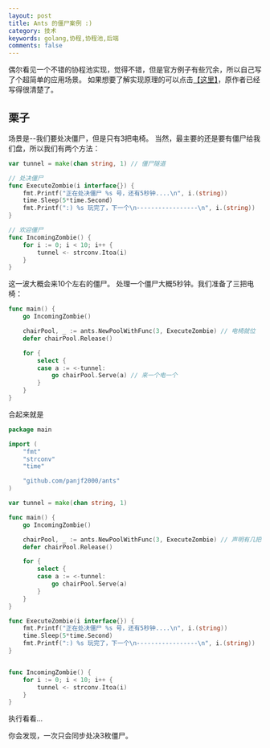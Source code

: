 ```yaml
---
layout: post
title: Ants 的僵尸案例 :)
category: 技术
keywords: golang,协程,协程池,后端
comments: false
---
```


偶尔看见一个不错的协程池实现，觉得不错，但是官方例子有些冗余，所以自己写了个超简单的应用场景。
如果想要了解实现原理的可以点击[【这里】](https://zhuanlan.zhihu.com/p/37754274)，原作者已经写得很清楚了。

## 栗子
场景是--我们要处决僵尸，但是只有3把电椅。
当然，最主要的还是要有僵尸给我们盘，所以我们有两个方法：
```go
var tunnel = make(chan string, 1) // 僵尸隧道

// 处决僵尸
func ExecuteZombie(i interface{}) {
	fmt.Printf("正在处决僵尸 %s 号，还有5秒钟....\n", i.(string))
	time.Sleep(5*time.Second)
	fmt.Printf(":) %s 玩完了，下一个\n-----------------\n", i.(string))
}

// 欢迎僵尸
func IncomingZombie() {
	for i := 0; i < 10; i++ {
		tunnel <- strconv.Itoa(i)
	}
}
```
这一波大概会来10个左右的僵尸。
处理一个僵尸大概5秒钟。我们准备了三把电椅：
```go
func main() {
	go IncomingZombie()

	chairPool, _ := ants.NewPoolWithFunc(3, ExecuteZombie) // 电椅就位
	defer chairPool.Release()

	for {
		select {
		case a := <-tunnel:
			go chairPool.Serve(a) // 来一个电一个
		}
	}
}
```
合起来就是
```go
package main

import (
	"fmt"
	"strconv"
	"time"

	"github.com/panjf2000/ants"
)

var tunnel = make(chan string, 1)

func main() {
	go IncomingZombie()

	chairPool, _ := ants.NewPoolWithFunc(3, ExecuteZombie) // 声明有几把电椅
	defer chairPool.Release()

	for {
		select {
		case a := <-tunnel:
			go chairPool.Serve(a)
		}
	}
}

func ExecuteZombie(i interface{}) {
	fmt.Printf("正在处决僵尸 %s 号，还有5秒钟....\n", i.(string))
	time.Sleep(5*time.Second)
	fmt.Printf(":) %s 玩完了，下一个\n-----------------\n", i.(string))
}


func IncomingZombie() {
	for i := 0; i < 10; i++ {
		tunnel <- strconv.Itoa(i)
	}
}
```
执行看看...

你会发现，一次只会同步处决3枚僵尸。